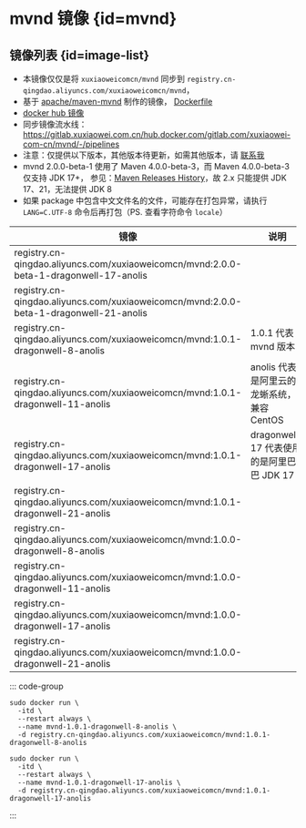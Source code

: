 # mvnd 镜像 {id=mvnd}

## 镜像列表 {id=image-list}

- 本镜像仅仅是将 `xuxiaoweicomcn/mvnd` 同步到 `registry.cn-qingdao.aliyuncs.com/xuxiaoweicomcn/mvnd`，
- 基于 [apache/maven-mvnd](https://github.com/apache/maven-mvnd/) 制作的镜像，
  [Dockerfile](https://gitlab.com/xuxiaowei-com-cn/mvnd/-/blob/main/Dockerfile)
- [docker hub 镜像](https://hub.docker.com/r/xuxiaoweicomcn/mvnd)
- 同步镜像流水线：https://gitlab.xuxiaowei.com.cn/hub.docker.com/gitlab.com/xuxiaowei-com-cn/mvnd/-/pipelines
- 注意：仅提供以下版本，其他版本待更新，如需其他版本，请 [联系我](../../../guide/website.md)
- mvnd 2.0.0-beta-1 使用了 Maven 4.0.0-beta-3，而 Maven 4.0.0-beta-3 仅支持 JDK 17+，
  参见：[Maven Releases History](https://maven.apache.org/docs/history.html)，故 2.x 只能提供 JDK 17、21，无法提供 JDK 8
- 如果 package 中包含中文文件名的文件，可能存在打包异常，请执行 `LANG=C.UTF-8` 命令后再打包（PS. 查看字符命令 `locale`）

| 镜像                                                                                     | 说明                              |
|----------------------------------------------------------------------------------------|---------------------------------|
| registry.cn-qingdao.aliyuncs.com/xuxiaoweicomcn/mvnd:2.0.0-beta-1-dragonwell-17-anolis |                                 |
| registry.cn-qingdao.aliyuncs.com/xuxiaoweicomcn/mvnd:2.0.0-beta-1-dragonwell-21-anolis |                                 |
| registry.cn-qingdao.aliyuncs.com/xuxiaoweicomcn/mvnd:1.0.1-dragonwell-8-anolis         | 1.0.1 代表 mvnd 版本                |
| registry.cn-qingdao.aliyuncs.com/xuxiaoweicomcn/mvnd:1.0.1-dragonwell-11-anolis        | anolis 代表是阿里云的龙蜥系统，兼容 CentOS    |
| registry.cn-qingdao.aliyuncs.com/xuxiaoweicomcn/mvnd:1.0.1-dragonwell-17-anolis        | dragonwell-17 代表使用的是阿里巴巴 JDK 17 |
| registry.cn-qingdao.aliyuncs.com/xuxiaoweicomcn/mvnd:1.0.1-dragonwell-21-anolis        |                                 |
| registry.cn-qingdao.aliyuncs.com/xuxiaoweicomcn/mvnd:1.0.0-dragonwell-8-anolis         |                                 |
| registry.cn-qingdao.aliyuncs.com/xuxiaoweicomcn/mvnd:1.0.0-dragonwell-11-anolis        |                                 |
| registry.cn-qingdao.aliyuncs.com/xuxiaoweicomcn/mvnd:1.0.0-dragonwell-17-anolis        |                                 |
| registry.cn-qingdao.aliyuncs.com/xuxiaoweicomcn/mvnd:1.0.0-dragonwell-21-anolis        |                                 |

::: code-group

```shell [mvnd:1.0.1-dragonwell-8-anolis]
sudo docker run \
  -itd \
  --restart always \
  --name mvnd-1.0.1-dragonwell-8-anolis \
  -d registry.cn-qingdao.aliyuncs.com/xuxiaoweicomcn/mvnd:1.0.1-dragonwell-8-anolis
```

```shell [mvnd:1.0.1-dragonwell-17-anolis]
sudo docker run \
  -itd \
  --restart always \
  --name mvnd-1.0.1-dragonwell-17-anolis \
  -d registry.cn-qingdao.aliyuncs.com/xuxiaoweicomcn/mvnd:1.0.1-dragonwell-17-anolis
```

:::

<style>

._image_registry_cn-qingdao_aliyuncs_com_xuxiaoweicomcn_mvnd table tr th:nth-child(1), 
._image_registry_cn-qingdao_aliyuncs_com_xuxiaoweicomcn_mvnd table tr td:nth-child(1) {
    min-width: 630px;
}

._image_registry_cn-qingdao_aliyuncs_com_xuxiaoweicomcn_mvnd table tr th:nth-child(2), 
._image_registry_cn-qingdao_aliyuncs_com_xuxiaoweicomcn_mvnd table tr td:nth-child(2) {
    min-width: 315px;
}

</style>